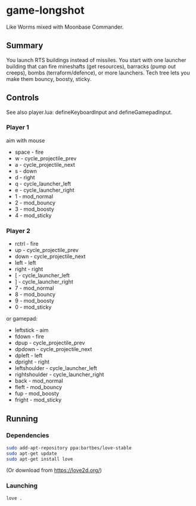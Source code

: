 # game-longshot

Like Worms mixed with Moonbase Commander.

## Summary

You launch RTS buildings instead of missiles. You start with one launcher
building that can fire mineshafts (get resources), barracks (pump out creeps),
bombs (terraform/defence), or more launchers. Tech tree lets you make them
bouncy, boosty, sticky.

## Controls
See also player.lua: defineKeyboardInput and defineGamepadInput.

### Player 1
aim with mouse

* space - fire
* w     - cycle_projectile_prev
* a     - cycle_projectile_next
* s     - down
* d     - right
* q     - cycle_launcher_left
* e     - cycle_launcher_right
* 1     - mod_normal
* 2     - mod_bouncy
* 3     - mod_boosty
* 4     - mod_sticky

### Player 2
* rctrl - fire
* up    - cycle_projectile_prev
* down  - cycle_projectile_next
* left  - left
* right - right
* [     - cycle_launcher_left
* ]     - cycle_launcher_right
* 7     - mod_normal
* 8     - mod_bouncy
* 9     - mod_boosty
* 0     - mod_sticky

or gamepad:

* leftstick     - aim
* fdown         - fire
* dpup          - cycle_projectile_prev
* dpdown        - cycle_projectile_next
* dpleft        - left
* dpright       - right
* leftshoulder  - cycle_launcher_left
* rightshoulder - cycle_launcher_right
* back          - mod_normal
* fleft         - mod_bouncy
* fup           - mod_boosty
* fright        - mod_sticky

## Running

### Dependencies 
```bash
sudo add-apt-repository ppa:bartbes/love-stable
sudo apt-get update
sudo apt-get install love
```
(Or download from https://love2d.org/)


### Launching

```bash
love .
```
